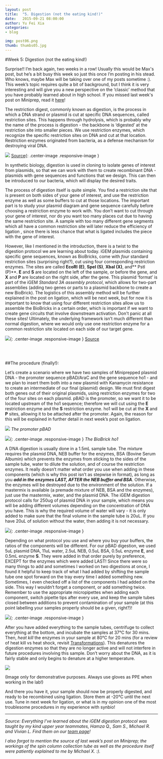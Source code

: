 ```yaml
---
layout: post
title:  "5. Digestion (not the eating kind!)"
date:   2015-09-21 08:00:00
author: Yu Fei Xia
categories: 
- blog

img: post06.png
thumb: thumbs05.jpg
---
```


#Week 5: Digestion (not the eating kind!)

Surprise!! I’m back again, two weeks in a row! Usually this would be Max's post, but he’s a bit busy this week so just this once I’m posting in his stead. Who knows, maybe Max will be taking over one of my posts sometime :). This week’s topic requires quite a bit of background, but I think it is very interesting and will give you a new perspective on the ‘classic’ method that you have probably learned about in high school. If you missed last week's post on Miniprep, read it [here](http://mcmastergem.com/blog/2015/09/14/e-coli-go-to-a-happier-place/)!

The restriction digest, commonly known as digestion, is the process in which a DNA strand or plasmid is cut at specific DNA sequences, called restriction sites. This happens through hydrolysis, which is probably why the name of the process is digestion - the backbone is ‘digested’ at the restriction site into smaller pieces. We use restriction enzymes, which recognize the specific restriction sites on DNA and cut at that location. Restriction enzymes originated from bacteria, as a defense mechanism for destroying viral DNA.

![](https://scontent-lga1-1.xx.fbcdn.net/hphotos-xap1/v/t1.0-9/10368188_1101992526492542_2817754395985373711_n.jpg?oh=b807c88fe6d9e66f1adc3da4709bd68d&oe=569F04B6)
[Source](http://www.scq.ubc.ca/restriction-endonucleases-molecular-scissors-for-specifically-cutting-dna/){: .center-image .responsive-image }

In synthetic biology, digestion is used in cloning to isolate genes of interest from plasmids, so that we can work with them to create recombinant DNA - plasmids with gene sequences and functions that we design. This can then be introduced to our bacteria, which will display the desired traits.

The process of digestion itself is quite simple. You find a restriction site that is present on both sides of your gene of interest, and use the restriction enzyme as well as some buffers to cut at those locations. The important part is to study your plasmid diagram and gene sequence carefully before choosing a restriction enzyme to work with. You don’t want to cut through your gene of interest, nor do you want too many places cut due to having the same restriction site. A sample with too many different gene segments which all have a common restriction site will later reduce the efficiency of ligation , since there is less chance that what is ligated includes the piece with the gene of interest.


However, like I mentioned in the introduction, there is a twist to the digestion protocol we are learning about today. iGEM plasmids containing specific gene sequences, known as BioBricks, come with *four* standard restriction sites (surprising right?), cut using four corresponding restriction enzymes. The sites are called **EcoRI** **(E)**, **Spel (S)**, **Xbal (X)**, and** Pstl (P)**. **E** and **S** are located on the left of the sample, or before the gene, and **X** and **P** are located on the right side, after the gene. This plasmid ‘format’ is part of the iGEM *Standard 3A assembly protocol*, which allows for two-part assemblies (adding two genes or parts to a plasmid backbone to create a new BioBrick). The logistics of this assembly method will be further explained in the post on ligation, which will be next week, but for now it is important to know that using four different restriction sites allow us to assemble the BioBricks in a certain order, which is important if we want to create gene circuits that involve downstream activation. Don't panic at all these sites! Ultimately, the underlying framework isn’t much different than normal digestion, where we would only use one restriction enzyme for a common restriction site located on each side of our target gene.

![](https://scontent-lga1-1.xx.fbcdn.net/hphotos-xfl1/v/t1.0-9/12032272_1101992543159207_708862994265303906_n.jpg?oh=a82094eb045398f3ce4520fd6d36dc37&oe=56934FA2){: .center-image .responsive-image }
[Source](http://parts.igem.org/Help:Assembly/3A_Assembly)

<br><br>

##The procedure (finally!):

Let’s create a scenario where we have two samples of Miniprepped plasmid DNA - the promoter sequence pBAD/AraC and the gene sequence ho1 - and we plan to insert them both into a new plasmid with Kanamycin resistance to create an intermediate of our final (plasmid) design. We must first digest both genes out of their original plasmids, using restriction enzymes for two of the four sites on each plasmid. pBAD is the promoter, so we want it to be located upstream of the ho1 sequence; therefore we will cut using the **E** restriction enzyme and the **S** restriction enzyme. ho1 will be cut at the **X** and **P** sites, allowing it to be attached after the promoter. Again, the reason for this will be explained in further detail in next week’s post on ligation.

![](https://scontent-lga1-1.xx.fbcdn.net/hphotos-xtf1/v/t1.0-9/12036707_1101992556492539_8500390147664457540_n.jpg?oh=56bebcf72d7df9117e3455cd4eecbbe3&oe=565DCC11)
*The promoter pBAD*

![](https://scontent-lga1-1.xx.fbcdn.net/hphotos-xfp1/v/t1.0-9/12011356_1101992589825869_8658171084529371137_n.jpg?oh=083fcb0be3db7940ee805eda8b6c7c13&oe=56971B7E){: .center-image .responsive-image }
*The BioBrick ho1*


A DNA digestion is usually done in a 1.5mL sample tube. The mixture requires the plasmid DNA, NEB buffer for the enzymes, BSA (Bovine Serum Albumin) which prevents the enzymes from sticking to the sides of the sample tube, water to dilute the solution, and of course the restriction enzymes. It really doesn’t matter what order you use when adding in these components (which is why this post isn’t as stepwise in format), as long as you ***add in the enzymes LAST, AFTER the NEB buffer and BSA***. Otherwise, the enzymes will be destroyed due to the environment of the solution. If a mastermix is available (a premade mixture of NEB, BSA and the enzymes), just use the mastermix, water, and the plasmid DNA. The iGEM digestion protocol calls for 250ug of plasmid DNA in your sample, which means you will be adding different volumes depending on the concentration of DNA you have. This is why the required volume of water will vary - it is only added to make sure that the final volume in the sample tube is 20uL. If you have 20uL of solution without the water, then adding it is not necessary. 

![](https://scontent-lga1-1.xx.fbcdn.net/hphotos-xaf1/v/t1.0-9/12032244_1101992536492541_4092753026394400841_n.jpg?oh=af0375e10f8e5c5943e0dc7335c2af3e&oe=56628B00){: .center-image .responsive-image }

Depending on what protocol you use and where you buy your buffers, the ratios of the components will be different. For our pBAD digestion, we used 5uL plasmid DNA, 11uL water, 2.5uL NEB, 0.5uL BSA, 0.5uL enzyme **E**, and 0.5mL enzyme **S**. They were added in that order purely by preference, EXCEPT for the enzymes which were added LAST! Since there were so many things to add and sometimes I worked on two digestions at once, I found it helpful to keep track of what I had added by shifting the sample tube one spot forward on the tray every time I added something new. Sometimes, I even checked off a list of the components I had added on the side. This way I wouldn’t forget a component, or add something twice. Remember to use the appropriate micropipettes when adding each component, switch pipette tips after every use, and keep the sample tubes closed between additions to prevent contamination of your sample (at this point labelling your samples properly should be a given, right?)!

![](https://scontent-lga1-1.xx.fbcdn.net/hphotos-xpa1/v/t1.0-9/12049710_1101992579825870_3738039465448653011_n.jpg?oh=394e4c281926472097b9c30af3a177cf&oe=56948FA6){: .center-image .responsive-image }

After you have added everything to the sample tubes, centrifuge to collect everything at the bottom, and incubate the samples at 37°C for 30 mins. Then, *heat kill* the enzymes in your sample at 80°C for 20 mins (for a review of heat kill vs heat shock, revisit [Transformations](http://mcmastergem.com/blog/2015/08/31/the-magical-world-of-transformations/)). This denatures the digestion enzymes so that they are no longer active and will not interfere in future procedures involving this sample. Don’t worry about the DNA, as it is fairly stable and only begins to denature at a higher temperature.

![](https://scontent-lga1-1.xx.fbcdn.net/hphotos-xfa1/v/t1.0-9/12042719_1101992569825871_966801383235269487_n.jpg?oh=a031dba2fca855ff15224e85df057a87&oe=56935A62)

(Image only for demonstrative purposes. Always use gloves as PPE when working in the lab!)

And there you have it, your sample should now be properly digested, and ready to be recombined using ligation. Store them at -20°C until the next use. Tune in next week for ligation, or what is in my opinion one of the most troublesome procedures in my experience with synbio!

---

*Source: Everything I’ve learned about the iGEM digestion protocol was taught by my kind upper year teammates, Hamza Q., Sam S., Michael R. and Vivian L. Find them on our [team page](http://mcmastergem.com/tp.html)!*

*I also forgot to mention the source of last week’s post on Miniprep; the workings of the spin column collection tube as well as the procedure itself were patiently explained to me by Michael X. :).*